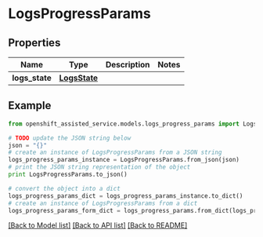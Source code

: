 # LogsProgressParams


## Properties
Name | Type | Description | Notes
------------ | ------------- | ------------- | -------------
**logs_state** | [**LogsState**](LogsState.md) |  | 

## Example

```python
from openshift_assisted_service.models.logs_progress_params import LogsProgressParams

# TODO update the JSON string below
json = "{}"
# create an instance of LogsProgressParams from a JSON string
logs_progress_params_instance = LogsProgressParams.from_json(json)
# print the JSON string representation of the object
print LogsProgressParams.to_json()

# convert the object into a dict
logs_progress_params_dict = logs_progress_params_instance.to_dict()
# create an instance of LogsProgressParams from a dict
logs_progress_params_form_dict = logs_progress_params.from_dict(logs_progress_params_dict)
```
[[Back to Model list]](../README.md#documentation-for-models) [[Back to API list]](../README.md#documentation-for-api-endpoints) [[Back to README]](../README.md)


